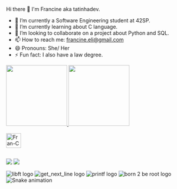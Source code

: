 Hi there 👋 I'm Francine aka tatinhadev.

- 🔭 I’m currently a Software Engineering student at 42SP.
- 🌱 I’m currently learning about C language.
- 👯 I’m looking to collaborate on a project about Python and SQL. 
- 📫 How to reach me: francine.eli@gmail.com
- 😄 Pronouns: She/ Her
- ⚡ Fun fact: I also have a law degree.

<div>
  <a href="https://github.com/francineeli">
  <image height="165em" src=https://github-readme-stats.vercel.app/api?username=francineeli&show_icons=true&theme=midnight-purple&include_all_commits=true&count_private=true"/>
  <image height="165em" src=https://github-readme-stats.vercel.app/api/top-langs/?username=francineeli&theme=midnight-purple&layout=compact&langs_count=10"/>
</div>

<div style="display: inline_block"><br>
  <image align="center" alt="Fran-C" heigh="30" width="40" src="https://github.com/devicons/devicon/blob/master/icons/c/c-original.svg">
</div>

##

<div>
  <a href= "francine.eli@gmail.com"><img src="https://img.shields.io/badge/Gmail-D14836?style=for-the-badge&logo=gmail&logoColor=white" target="_blank"></a>
  <a href="https://www.linkedin.com/in/francine-eli-barbosa" target="_blank"><img src="https://img.shields.io/badge/LinkedIn-0077B5?style=for-the-badge&logo=linkedin&logoColor=white"></a>
</div>

![libft logo](https://game.42sp.org.br/static/assets/achievements/libftm.png)
![get_next_line logo](https://game.42sp.org.br/static/assets/achievements/get_next_linem.png)
![printf logo](https://game.42sp.org.br/static/assets/achievements/ft_printfe.png)
![born 2 be root logo](https://game.42sp.org.br/static/assets/achievements/born2berootm.png)
![Snake animation](https://github.com/francineeli/francineeli/blob/output/github-contribution-grid-snake.svg)


          
          

